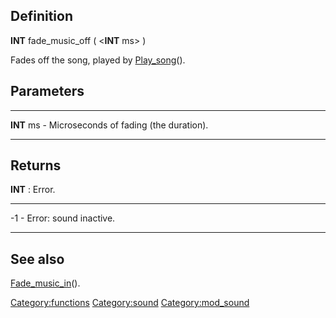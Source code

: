 Definition
----------

**INT** fade\_music\_off ( &lt;**INT** ms&gt; )

Fades off the song, played by [Play\_song](Play_song "wikilink")().

Parameters
----------

  ------------ ------------------------------------------
  **INT** ms   - Microseconds of fading (the duration).
  ------------ ------------------------------------------

Returns
-------

**INT** : Error.

  ---- --------------------------
  -1   - Error: sound inactive.
  ---- --------------------------

See also
--------

[Fade\_music\_in](Fade_music_in "wikilink")().

<Category:functions> <Category:sound> <Category:mod_sound>
